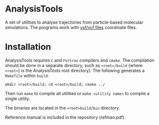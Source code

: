 # AnalysisTools

A set of utilities to analyse trajectories from particle-based
molecular simulations. The programs work with [vsf/vcf
files](https://github.com/olenz/vtfplugin/wiki/VTF-format) coordinate
files.

Installation
============

AnalysisTools requires `C` and `Fortran` compilers and `cmake`.  The
compilation should be done in a separate directory, such as `<root>/build`
(where `<root>`} is the AnalysisTools root directory). The following
generates a `Makefile` within `build`:

`mkdir <root>/build; cd <root>/build; cmake ../`

Then run `make` to compile all utilities or `make <utility name>` to
compile a single utility.

The binaries are located in the `<root>build/bin` directory.

Reference manual is included in the repository (refman.pdf).
